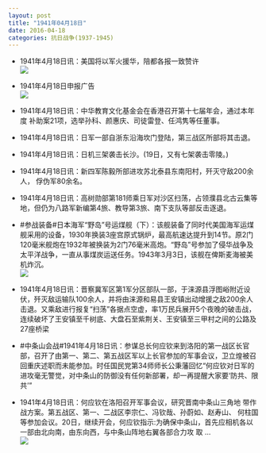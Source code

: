 ```yaml
---
layout: post
title: "1941年04月18日"
date: 2016-04-18
categories: 抗日战争(1937-1945)
---
```


<meta name="referrer" content="no-referrer" />

- 1941年4月18日讯：美国将以军火援华，陪都各报一致赞许 <br/><img src="https://ww4.sinaimg.cn/large/aca367d8jw1f3191t8nhmj20a90h7dif.jpg" />

- 1941年4月18日申报广告 <br/><img src="https://ww2.sinaimg.cn/large/aca367d8jw1f317bg4udcj206v0hp3zw.jpg" />

- 1941年4月18日讯：中华教育文化基金会在香港召开第十七届年会，通过本年度 补助案21项，选举孙科、颜惠庆、司徒雷登、任鸿隽等任董事。 

- 1941年4月18日讯：日军一部自浙东沿海坎门登陆，第三战区所部将其击退。 

- 1941年4月18日讯：日机三架袭击长沙。(19日，又有七架袭击零陵。) 

- 1941年4月18日讯：新四军陈毅所部进攻苏北泰县东南阳村，歼灭守敌200余人， 俘伪军80余名。 

- 1941年4月18日讯：高树勋部第181师乘日军对沙区扫荡，占领濮县北古云集等地，但仍为八路军新编第4旅、教导第3旅、南下支队等部反击逐退。 

- #参战装备#日本海军“野岛”号运煤舰（下）：该舰装备了同时代美国海军运煤舰采用的设备，1930年换装3座宫原式锅炉，最高航速达提升到14节。原2门120毫米舰炮在1932年被换装为2门76毫米高炮。“野岛”号参加了侵华战争及太平洋战争，一直从事煤炭运送任务。1943年3月3日，该舰在俾斯麦海被美机炸沉。 <br/><img src="https://ww2.sinaimg.cn/large/aca367d8jw1f30milcp9rj210s0don1k.jpg" />

- 1941年4月18日讯：晋察冀军区第1军分区部队一部，于涞源县浮图峪附近设伏，歼灭敌运输队100余人，并将由涞源和易县王安镇出动增援之敌200余人击退。又乘敌进行报复“扫荡”各据点空虚，率1万民兵展开5个夜晚的破击战，连续破坏了王安镇至千树底、大盘石至紫荆关、王安镇至三甲村之间的公路及27座桥梁 

- #中条山会战#1941年4月18日讯：参谋总长何应钦来到洛阳的第一战区长官部，召开了由第一、第二、第五战区军以上长官参加的军事会议，卫立煌被召回重庆述职而未能参加。时任国民党第34师师长公秉藩回忆“何应钦对日军的进攻毫无警觉，对中条山的防御没有任何新部署，却一再提醒大家要‘防共、限共’” 

- 1941年4月18日讯：何应钦在洛阳召开军事会议，研究晋南中条山三角地 带作战方案。第五战区、第一、二战区李宗仁、冯钦哉、孙蔚如、赵寿山、 何柱国等参加会议。20日，继续开会，何应钦指示:为确保中条山，首先应相机各以一部由北向南，由东向西，与中条山阵地右翼各部合力攻 取 ... <br/><img src="https://ww3.sinaimg.cn/large/aca367d8jw1f30hbbvmfgj20c809zt9z.jpg" />


